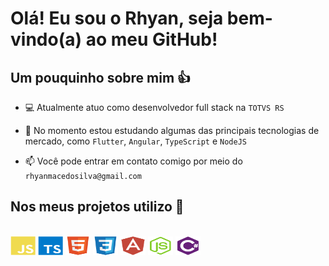 # Olá! Eu sou o Rhyan, seja bem-vindo(a) ao meu GitHub!

<!--
<div>
  <a href="https://github.com/rhyanmacedosilva">
    <img height="180em" src="https://github-readme-stats.vercel.app/api?username=rhyanmacedosilva&show_icons=true&theme=dracula&include_all_commits=true&count_private=true"/>
    <img height="180em" src="https://github-readme-stats.vercel.app/api/top-langs/?username=rhyanmacedosilva&layout=compact&langs_count=7&theme=dracula"/>
  </a
</div>   
-->

## Um pouquinho sobre mim 👍
    
- 💻 Atualmente atuo como desenvolvedor full stack na `TOTVS RS`

- 📒 No momento estou estudando algumas das principais tecnologias de mercado, como `Flutter`, `Angular`, `TypeScript` e `NodeJS`

- 📫 Você pode entrar em contato comigo por meio do `rhyanmacedosilva@gmail.com`
    
## Nos meus projetos utilizo 🧰
    
<div style="display: inline_block"><br>
  <img align="center" alt="rhyan-js" height="30" width="40" src="https://raw.githubusercontent.com/devicons/devicon/master/icons/javascript/javascript-plain.svg">
  <img align="center" alt="rhyan-ts" height="30" width="40" src="https://raw.githubusercontent.com/devicons/devicon/master/icons/typescript/typescript-plain.svg">
  <img align="center" alt="rhyan-html" height="30" width="40" src="https://raw.githubusercontent.com/devicons/devicon/master/icons/html5/html5-original.svg">
  <img align="center" alt="rhyan-css" height="30" width="40" src="https://raw.githubusercontent.com/devicons/devicon/master/icons/css3/css3-original.svg">    
  <img align="center" alt="rhyan-angular" height="30" width="40" 
       src="https://raw.githubusercontent.com/devicons/devicon/00f02ef57fb7601fd1ddcc2fe6fe670fef3ae3e4/icons/angularjs/angularjs-plain.svg">
  <img align="center" alt="rhyan-nodejs" height="30" width="40"
       src="https://raw.githubusercontent.com/devicons/devicon/00f02ef57fb7601fd1ddcc2fe6fe670fef3ae3e4/icons/nodejs/nodejs-original.svg">  
  <img align="center" alt="rhyan-unity" height="30" width="40" 
       src="https://raw.githubusercontent.com/devicons/devicon/00f02ef57fb7601fd1ddcc2fe6fe670fef3ae3e4/icons/csharp/csharp-plain.svg">  
</div>
